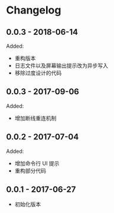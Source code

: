 # Changelog

## 0.0.3 - 2018-06-14

Added:

- 重构版本
- 日志文件以及屏幕输出提示改为异步写入
- 移除过度设计的代码


## 0.0.3 - 2017-09-06

Added: 

- 增加断线重连机制

## 0.0.2 - 2017-07-04

Added:

- 增加命令行 UI 提示
- 重构部分代码

## 0.0.1 - 2017-06-27

- 初始化版本